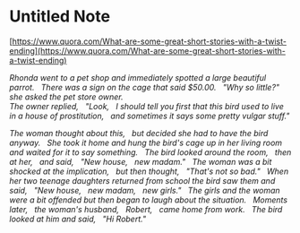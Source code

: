 # Untitled Note

[https://www.quora.com/What-are-some-great-short-stories-with-a-twist-ending](https://www.quora.com/What-are-some-great-short-stories-with-a-twist-ending)

_Rhonda went to a pet shop and immediately spotted a large beautiful parrot.   There was a sign on the cage that said $50.00.   "Why so little?"   she asked the pet store owner._  
_The owner replied,   "Look,   I should tell you first that this bird used to live in a house of prostitution,   and sometimes it says some pretty vulgar stuff."_

_The woman thought about this,   but decided she had to have the bird anyway.   She took it home and hung the bird's cage up in her living room and waited for it to say something.   The bird looked around the room,   then at her,   and said,   "New house,   new madam."   The woman was a bit shocked at the implication,   but then thought,   "That's not so bad."   When her two teenage daughters returned from school the bird saw them and said,   "New house,   new madam,   new girls."   The girls and the woman were a bit offended but then began to laugh about the situation.   Moments later,   the woman's husband,   Robert,   came home from work.   The bird looked at him and said,   "Hi Robert."_